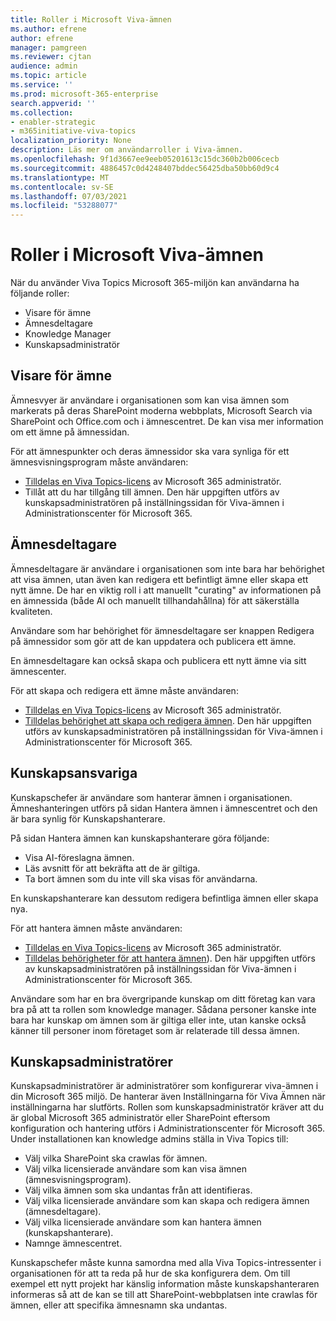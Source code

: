 ```yaml
---
title: Roller i Microsoft Viva-ämnen
ms.author: efrene
author: efrene
manager: pamgreen
ms.reviewer: cjtan
audience: admin
ms.topic: article
ms.service: ''
ms.prod: microsoft-365-enterprise
search.appverid: ''
ms.collection:
- enabler-strategic
- m365initiative-viva-topics
localization_priority: None
description: Läs mer om användarroller i Viva-ämnen.
ms.openlocfilehash: 9f1d3667ee9eeb05201613c15dc360b2b006cecb
ms.sourcegitcommit: 4886457c0d4248407bddec56425dba50bb60d9c4
ms.translationtype: MT
ms.contentlocale: sv-SE
ms.lasthandoff: 07/03/2021
ms.locfileid: "53288077"
---
```

# <a name="microsoft-viva-topics-roles"></a>Roller i Microsoft Viva-ämnen 

När du använder Viva Topics Microsoft 365-miljön kan användarna ha följande roller:

- Visare för ämne
- Ämnesdeltagare
- Knowledge Manager
- Kunskapsadministratör

## <a name="topic-viewer"></a>Visare för ämne

Ämnesvyer är användare i organisationen som kan visa ämnen som markerats på deras SharePoint moderna webbplats, Microsoft Search via SharePoint och Office.com och i ämnescentret. De kan visa mer information om ett ämne på ämnessidan. 

För att ämnespunkter och deras ämnessidor ska vara synliga för ett ämnesvisningsprogram måste användaren:

- [Tilldelas en Viva Topics-licens](./set-up-topic-experiences.md#assign-licenses) av Microsoft 365 administratör.
- Tillåt att du har tillgång till ämnen. Den här uppgiften utförs av kunskapsadministratören på inställningssidan för Viva-ämnen i Administrationscenter för Microsoft 365.

## <a name="topic-contributors"></a>Ämnesdeltagare

Ämnesdeltagare är användare i organisationen som inte bara har behörighet att visa ämnen, utan även kan redigera ett befintligt ämne eller skapa ett nytt ämne. De har en viktig roll i att manuellt "curating" av informationen på en ämnessida (både AI och manuellt tillhandahållna) för att säkerställa kvaliteten.

Användare som har behörighet för  ämnesdeltagare ser knappen Redigera på ämnessidor som gör att de kan uppdatera och publicera ett ämne.

En ämnesdeltagare kan också skapa och publicera ett nytt ämne via sitt ämnescenter.

För att skapa och redigera ett ämne måste användaren:

- [Tilldelas en Viva Topics-licens](./set-up-topic-experiences.md#assign-licenses) av Microsoft 365 administratör.
- [Tilldelas behörighet att skapa och redigera ämnen](./topic-experiences-user-permissions.md). Den här uppgiften utförs av kunskapsadministratören på inställningssidan för Viva-ämnen i Administrationscenter för Microsoft 365.

## <a name="knowledge-managers"></a>Kunskapsansvariga

Kunskapschefer är användare som hanterar ämnen i organisationen.  Ämneshanteringen utförs på sidan Hantera ämnen i ämnescentret och den är bara synlig för Kunskapshanterare.

På sidan Hantera ämnen kan kunskapshanterare göra följande:

- Visa AI-föreslagna ämnen.
- Läs avsnitt för att bekräfta att de är giltiga.
- Ta bort ämnen som du inte vill ska visas för användarna.

En kunskapshanterare kan dessutom redigera befintliga ämnen eller skapa nya.

För att hantera ämnen måste användaren:

- [Tilldelas en Viva Topics-licens](./set-up-topic-experiences.md#assign-licenses) av Microsoft 365 administratör.
- [Tilldelas behörigheter för att hantera ämnen](./topic-experiences-user-permissions.md)). Den här uppgiften utförs av kunskapsadministratören på inställningssidan för Viva-ämnen i Administrationscenter för Microsoft 365.

Användare som har en bra övergripande kunskap om ditt företag kan vara bra på att ta rollen som knowledge manager. Sådana personer kanske inte bara har kunskap om ämnen som är giltiga eller inte, utan kanske också känner till personer inom företaget som är relaterade till dessa ämnen.

## <a name="knowledge-admins"></a>Kunskapsadministratörer

Kunskapsadministratörer är administratörer som konfigurerar viva-ämnen i din Microsoft 365 miljö. De hanterar även Inställningarna för Viva Ämnen när inställningarna har slutförts. Rollen som kunskapsadministratör kräver att du är global Microsoft 365 administratör eller SharePoint eftersom konfiguration och hantering utförs i Administrationscenter för Microsoft 365.
Under installationen kan knowledge admins ställa in Viva Topics till:

- Välj vilka SharePoint ska crawlas för ämnen.
- Välj vilka licensierade användare som kan visa ämnen (ämnesvisningsprogram).
- Välj vilka ämnen som ska undantas från att identifieras.
- Välj vilka licensierade användare som kan skapa och redigera ämnen (ämnesdeltagare).
- Välj vilka licensierade användare som kan hantera ämnen (kunskapshanterare).
- Namnge ämnescentret.

Kunskapschefer måste kunna samordna med alla Viva Topics-intressenter i organisationen för att ta reda på hur de ska konfigurera dem. Om till exempel ett nytt projekt har känslig information måste kunskapshanteraren informeras så att de kan se till att SharePoint-webbplatsen inte crawlas för ämnen, eller att specifika ämnesnamn ska undantas.
